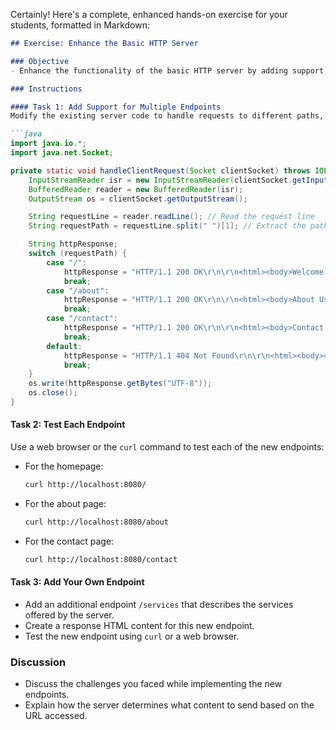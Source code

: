 Certainly! Here's a complete, enhanced hands-on exercise for your students, formatted in Markdown:

```markdown
## Exercise: Enhance the Basic HTTP Server

### Objective
- Enhance the functionality of the basic HTTP server by adding support for different endpoints and customizing the response based on the request URL.

### Instructions

#### Task 1: Add Support for Multiple Endpoints
Modify the existing server code to handle requests to different paths, such as `/`, `/about`, and `/contact`.

```java
import java.io.*;
import java.net.Socket;

private static void handleClientRequest(Socket clientSocket) throws IOException {
    InputStreamReader isr = new InputStreamReader(clientSocket.getInputStream());
    BufferedReader reader = new BufferedReader(isr);
    OutputStream os = clientSocket.getOutputStream();

    String requestLine = reader.readLine(); // Read the request line
    String requestPath = requestLine.split(" ")[1]; // Extract the path from request

    String httpResponse;
    switch (requestPath) {
        case "/":
            httpResponse = "HTTP/1.1 200 OK\r\n\r\n<html><body>Welcome to the Homepage!</body></html>";
            break;
        case "/about":
            httpResponse = "HTTP/1.1 200 OK\r\n\r\n<html><body>About Us</body></html>";
            break;
        case "/contact":
            httpResponse = "HTTP/1.1 200 OK\r\n\r\n<html><body>Contact Us</body></html>";
            break;
        default:
            httpResponse = "HTTP/1.1 404 Not Found\r\n\r\n<html><body>404 Page Not Found</body></html>";
            break;
    }
    os.write(httpResponse.getBytes("UTF-8"));
    os.close();
}
```

#### Task 2: Test Each Endpoint
Use a web browser or the `curl` command to test each of the new endpoints:
- For the homepage:
  ```bash
  curl http://localhost:8080/
  ```
- For the about page:
  ```bash
  curl http://localhost:8080/about
  ```
- For the contact page:
  ```bash
  curl http://localhost:8080/contact
  ```

#### Task 3: Add Your Own Endpoint
- Add an additional endpoint `/services` that describes the services offered by the server.
- Create a response HTML content for this new endpoint.
- Test the new endpoint using `curl` or a web browser.

### Discussion
- Discuss the challenges you faced while implementing the new endpoints.
- Explain how the server determines what content to send based on the URL accessed.
```